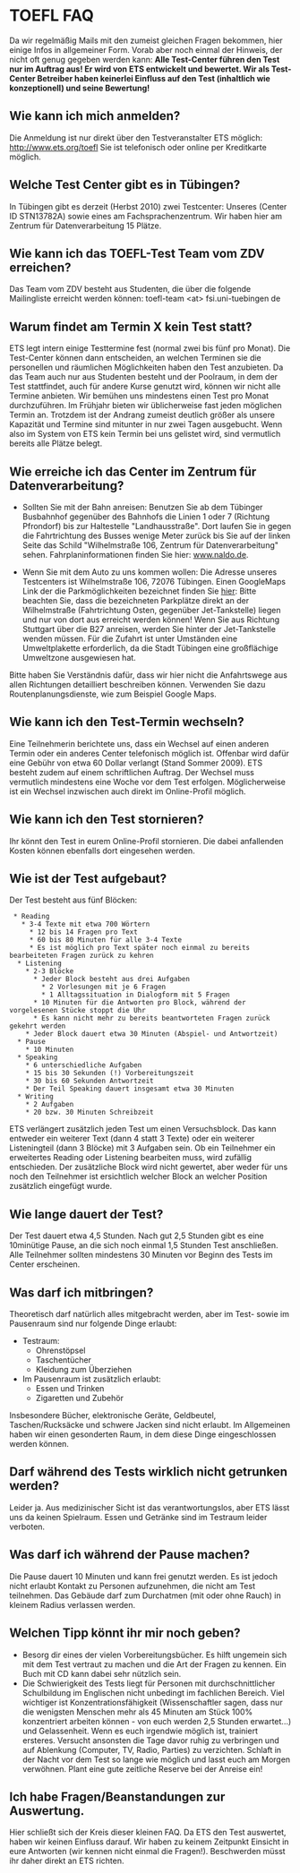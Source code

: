 # TOEFL FAQ

Da wir regelmäßig Mails mit den zumeist gleichen Fragen bekommen, hier
einige Infos in allgemeiner Form. Vorab aber noch einmal der Hinweis,
der nicht oft genug gegeben werden kann: **Alle Test-Center führen den
Test nur im Auftrag aus\! Er wird von ETS entwickelt und bewertet. Wir
als Test-Center Betreiber haben keinerlei Einfluss auf den Test
(inhaltlich wie konzeptionell) und seine Bewertung\!**

## Wie kann ich mich anmelden?

Die Anmeldung ist nur direkt über den Testveranstalter ETS möglich:
<http://www.ets.org/toefl> Sie ist telefonisch oder online per
Kreditkarte möglich.

## Welche Test Center gibt es in Tübingen?

In Tübingen gibt es derzeit (Herbst 2010) zwei Testcenter: Unseres
(Center ID STN13782A) sowie eines am Fachsprachenzentrum. Wir haben hier
am Zentrum für Datenverarbeitung 15 Plätze.

## Wie kann ich das TOEFL-Test Team vom ZDV erreichen?

Das Team vom ZDV besteht aus Studenten, die über die folgende
Mailingliste erreicht werden können: toefl-team \<at\> fsi.uni-tuebingen
de

## Warum findet am Termin X kein Test statt?

ETS legt intern einige Testtermine fest (normal zwei bis fünf pro
Monat). Die Test-Center können dann entscheiden, an welchen Terminen sie
die personellen und räumlichen Möglichkeiten haben den Test anzubieten.
Da das Team auch nur aus Studenten besteht und der Poolraum, in dem der
Test stattfindet, auch für andere Kurse genutzt wird, können wir nicht
alle Termine anbieten. Wir bemühen uns mindestens einen Test pro Monat
durchzuführen. Im Frühjahr bieten wir üblicherweise fast jeden möglichen
Termin an. Trotzdem ist der Andrang zumeist deutlich größer als unsere
Kapazität und Termine sind mitunter in nur zwei Tagen ausgebucht. Wenn
also im System von ETS kein Termin bei uns gelistet wird, sind
vermutlich bereits alle Plätze belegt.

## Wie erreiche ich das Center im Zentrum für Datenverarbeitung?

  - Sollten Sie mit der Bahn anreisen: Benutzen Sie ab dem Tübinger
    Busbahnhof gegenüber des Bahnhofs die Linien 1 oder 7 (Richtung
    Pfrondorf) bis zur Haltestelle "Landhausstraße". Dort laufen Sie in
    gegen die Fahrtrichtung des Busses wenige Meter zurück bis Sie auf
    der linken Seite das Schild "Wilhelmstraße 106, Zentrum für
    Datenverarbeitung" sehen. Fahrplaninformationen finden Sie hier:
    www.naldo.de.

<!-- end list -->

  - Wenn Sie mit dem Auto zu uns kommen wollen: Die Adresse unseres
    Testcenters ist Wilhelmstraße 106, 72076 Tübingen. Einen GoogleMaps
    Link der die Parkmöglichkeiten bezeichnet finden Sie [hier](https://www.google.de/maps?f=d&source=s_d&saddr=48.529906,+9.070275&daddr=48.529863,9.071241&hl=de&geocode&mra=mift&mrsp=1,0&sz=18&sll=48.529509,9.069761&sspn=0.003265,0.008256&ie=UTF8&t=h&z=18):
    Bitte beachten Sie, dass die bezeichneten
    Parkplätze direkt an der Wilhelmstraße (Fahrtrichtung Osten,
    gegenüber Jet-Tankstelle) liegen und nur von dort aus erreicht
    werden können\! Wenn Sie aus Richtung Stuttgart über die B27
    anreisen, werden Sie hinter der Jet-Tankstelle wenden müssen. Für
    die Zufahrt ist unter Umständen eine Umweltplakette erforderlich, da
    die Stadt Tübingen eine großflächige Umweltzone ausgewiesen hat.

Bitte haben Sie Verständnis dafür, dass wir hier nicht die Anfahrtswege
aus allen Richtungen detailliert beschreiben können. Verwenden Sie dazu
Routenplanungsdienste, wie zum Beispiel Google Maps.

## Wie kann ich den Test-Termin wechseln?

Eine Teilnehmerin berichtete uns, dass ein Wechsel auf einen anderen
Termin oder ein anderes Center telefonisch möglich ist. Offenbar wird
dafür eine Gebühr von etwa 60 Dollar verlangt (Stand Sommer 2009). ETS
besteht zudem auf einem schriftlichen Auftrag. Der Wechsel muss
vermutlich mindestens eine Woche vor dem Test erfolgen. Möglicherweise
ist ein Wechsel inzwischen auch direkt im Online-Profil möglich.

## Wie kann ich den Test stornieren?

Ihr könnt den Test in eurem Online-Profil stornieren. Die dabei
anfallenden Kosten können ebenfalls dort eingesehen werden.

## Wie ist der Test aufgebaut?

Der Test besteht aus fünf Blöcken:

``` 
 * Reading
   * 3-4 Texte mit etwa 700 Wörtern
     * 12 bis 14 Fragen pro Text
     * 60 bis 80 Minuten für alle 3-4 Texte
     * Es ist möglich pro Text später noch einmal zu bereits bearbeiteten Fragen zurück zu kehren
  * Listening
    * 2-3 Blöcke
      * Jeder Block besteht aus drei Aufgaben
        * 2 Vorlesungen mit je 6 Fragen
        * 1 Alltagssituation in Dialogform mit 5 Fragen
      * 10 Minuten für die Antworten pro Block, während der vorgelesenen Stücke stoppt die Uhr
      * Es kann nicht mehr zu bereits beantworteten Fragen zurück gekehrt werden
    * Jeder Block dauert etwa 30 Minuten (Abspiel- und Antwortzeit)
  * Pause
    * 10 Minuten
  * Speaking
    * 6 unterschiedliche Aufgaben
    * 15 bis 30 Sekunden (!) Vorbereitungszeit
    * 30 bis 60 Sekunden Antwortzeit
    * Der Teil Speaking dauert insgesamt etwa 30 Minuten
  * Writing
    * 2 Aufgaben
    * 20 bzw. 30 Minuten Schreibzeit
```

ETS verlängert zusätzlich jeden Test um einen Versuchsblock. Das kann
entweder ein weiterer Text (dann 4 statt 3 Texte) oder ein weiterer
Listeningteil (dann 3 Blöcke) mit 3 Aufgaben sein. Ob ein Teilnehmer ein
erweitertes Reading oder Listening bearbeiten muss, wird zufällig
entschieden. Der zusätzliche Block wird nicht gewertet, aber weder für
uns noch den Teilnehmer ist ersichtlich welcher Block an welcher
Position zusätzlich eingefügt wurde.

## Wie lange dauert der Test?

Der Test dauert etwa 4,5 Stunden. Nach gut 2,5 Stunden gibt es eine
10minütige Pause, an die sich noch einmal 1,5 Stunden Test anschließen.
Alle Teilnehmer sollten mindestens 30 Minuten vor Beginn des Tests im
Center erscheinen.

## Was darf ich mitbringen?

Theoretisch darf natürlich alles mitgebracht werden, aber im Test- sowie
im Pausenraum sind nur folgende Dinge erlaubt:

  - Testraum:
      - Ohrenstöpsel
      - Taschentücher
      - Kleidung zum Überziehen
  - Im Pausenraum ist zusätzlich erlaubt:
      - Essen und Trinken
      - Zigaretten und Zubehör

Insbesondere Bücher, elektronische Geräte, Geldbeutel, Taschen/Rucksäcke
und schwere Jacken sind nicht erlaubt. Im Allgemeinen haben wir einen
gesonderten Raum, in dem diese Dinge eingeschlossen werden können.

## Darf während des Tests wirklich nicht getrunken werden?

Leider ja. Aus medizinischer Sicht ist das verantwortungslos, aber ETS
lässt uns da keinen Spielraum. Essen und Getränke sind im Testraum
leider verboten.

## Was darf ich während der Pause machen?

Die Pause dauert 10 Minuten und kann frei genutzt werden. Es ist jedoch
nicht erlaubt Kontakt zu Personen aufzunehmen, die nicht am Test
teilnehmen. Das Gebäude darf zum Durchatmen (mit oder ohne Rauch) in
kleinem Radius verlassen werden.

## Welchen Tipp könnt ihr mir noch geben?

  - Besorg dir eines der vielen Vorbereitungsbücher. Es hilft ungemein
    sich mit dem Test vertraut zu machen und die Art der Fragen zu
    kennen. Ein Buch mit CD kann dabei sehr nützlich sein.
  - Die Schwierigkeit des Tests liegt für Personen mit
    durchschnittlicher Schulbildung im Englischen nicht unbedingt im
    fachlichen Bereich. Viel wichtiger ist Konzentrationsfähigkeit
    (Wissenschaftler sagen, dass nur die wenigsten Menschen mehr als 45
    Minuten am Stück 100% konzentriert arbeiten können - von euch werden
    2,5 Stunden erwartet...) und Gelassenheit. Wenn es euch irgendwie
    möglich ist, trainiert ersteres. Versucht ansonsten die Tage davor
    ruhig zu verbringen und auf Ablenkung (Computer, TV, Radio, Parties)
    zu verzichten. Schlaft in der Nacht vor dem Test so lange wie
    möglich und lasst euch am Morgen verwöhnen. Plant eine gute
    zeitliche Reserve bei der Anreise ein\!

## Ich habe Fragen/Beanstandungen zur Auswertung.

Hier schließt sich der Kreis dieser kleinen FAQ. Da ETS den Test
auswertet, haben wir keinen Einfluss darauf. Wir haben zu keinem
Zeitpunkt Einsicht in eure Antworten (wir kennen nicht einmal die
Fragen\!). Beschwerden müsst ihr daher direkt an ETS richten.
